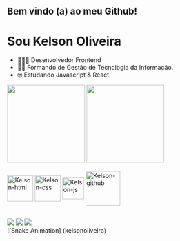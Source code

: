 ## Bem vindo (a) ao meu Github!
# Sou Kelson Oliveira
- 👨🏻‍💻 Desenvolvedor Frontend
- 👨‍🎓 Formando de Gestão de Tecnologia da Informação.
- 🤓 Estudando Javascript & React.

<div>
<img height="180rem" src="https://github-readme-stats.vercel.app/api?username=anuraghazra&show_icons=true&theme=dark"/>
<img height="180rem" src="https://github-readme-stats.vercel.app/api/top-langs/?username=kelsonobd&layout=compact&langs_count=16&theme=dark"/>
</div>
<div style="display: inline_inblock"><br>
<img align="center" alt="Kelson-html" height="60" width"60" src="https://cdn.jsdelivr.net/gh/devicons/devicon@latest/icons/html5/html5-original-wordmark.svg"/>
<img align="center" alt="Kelson-css" height="60" width"60" src="https://cdn.jsdelivr.net/gh/devicons/devicon@latest/icons/css3/css3-original-wordmark.svg"/>
<img align="center" alt="Kelson-js" height="50" width"50" src="https://cdn.jsdelivr.net/gh/devicons/devicon@latest/icons/javascript/javascript-original.svg"/>
<img align="center" alt="Kelson-github" height="80" width"80" src="https://cdn.jsdelivr.net/gh/devicons/devicon@latest/icons/git/git-original-wordmark.svg"/>
</div>

##

<div>
  <a href="https://www.linkedin.com/in/kelson-oliveira-94605a211/ target="_blank"><img src="https://img.shields.io/badge/LinkedIn-0077B5?style=for-the-badge&logo=linkedin&logoColor=white"></a>
  <a href="klson.dev"  target="_blank"><img src="https://img.shields.io/badge/website-000000?style=for-the-badge&logo=About.me&logoColor=white"></a>
  <a href="https://www.instagram.com/kelson.dev/" target="_blank"><img src="https://img.shields.io/badge/Instagram-E4405F?style=for-the-badge&logo=instagram&logoColor=white"></a>
</div>
![Snake Animation] (kelsonoliveira)
          
            
            
    
          
